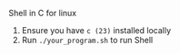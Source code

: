 Shell in C for linux

1. Ensure you have `c (23)` installed locally
2. Run `./your_program.sh` to run Shell
